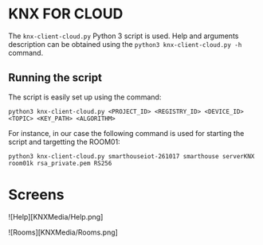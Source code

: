 # KNX FOR CLOUD

The `knx-client-cloud.py` Python 3 script is used. Help and arguments description can be obtained using the `python3 knx-client-cloud.py -h` command.

## Running the script

The script is easily set up using the command:

  `python3 knx-client-cloud.py <PROJECT_ID> <REGISTRY_ID> <DEVICE_ID> <TOPIC> <KEY_PATH> <ALGORITHM>`
  
For instance, in our case the following command is used for starting the script and targetting the ROOM01:

  `python3 knx-client-cloud.py smarthouseiot-261017 smarthouse serverKNX room01k rsa_private.pem RS256`
  
# Screens

![Help][KNXMedia/Help.png]

![Rooms][KNXMedia/Rooms.png]
